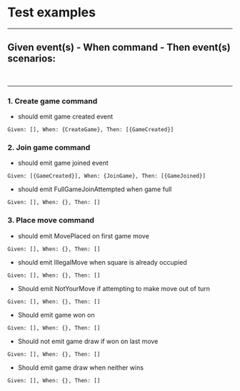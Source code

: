 # Test examples
<hr />

## Given event(s) - When command - Then event(s) scenarios:
<br />
<hr />

### 1. Create game command

- should emit game created event
```
Given: [], When: {CreateGame}, Then: [{GameCreated}]
```

### 2. Join game command

- should emit game joined event
```
Given: [{GameCreated}], When: {JoinGame}, Then: [{GameJoined}]
```
- should emit FullGameJoinAttempted when game full
```
Given: [], When: {}, Then: []
```

### 3. Place move command

- should emit MovePlaced on first game move
```
Given: [], When: {}, Then: []
```
- should emit IllegalMove when square is already occupied
```
Given: [], When: {}, Then: []
```
- Should emit NotYourMove if attempting to make move out of turn
```
Given: [], When: {}, Then: []
```
- Should emit game won on
```
Given: [], When: {}, Then: []
```
- Should not emit game draw if won on last move
```
Given: [], When: {}, Then: []
```
- Should emit game draw when neither wins
```
Given: [], When: {}, Then: []
```